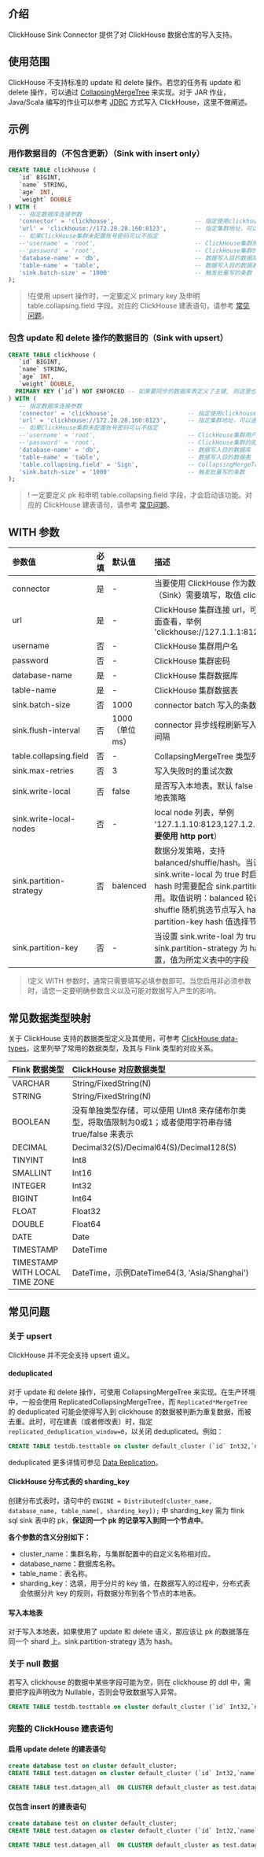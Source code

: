 ## 介绍
ClickHouse Sink Connector 提供了对 ClickHouse 数据仓库的写入支持。

## 使用范围
ClickHouse 不支持标准的 update 和 delete 操作。若您的任务有 update 和 delete 操作，可以通过 [CollapsingMergeTree](https://clickhouse.tech/docs/en/engines/table-engines/mergetree-family/collapsingmergetree/) 来实现。对于 JAR 作业，Java/Scala 编写的作业可以参考 [JDBC](https://cloud.tencent.com/document/product/849/48312) 方式写入 ClickHouse，这里不做阐述。

## 示例
### 用作数据目的（不包含更新）（Sink with insert only）

```SQL
CREATE TABLE clickhouse (
   `id` BIGINT,
   `name` STRING,
   `age` INT,
   `weight` DOUBLE
) WITH (
   -- 指定数据库连接参数
   'connector' = 'clickhouse',                       -- 指定使用clickhouse连接器
   'url' = 'clickhouse://172.28.28.160:8123',        -- 指定集群地址，可以通过ClickHouse集群界面查看
   -- 如果ClickHouse集群未配置账号密码可以不指定
   --'username' = 'root',                            -- ClickHouse集群用户名
   --'password' = 'root',                            -- ClickHouse集群的密码
   'database-name' = 'db',                           -- 数据写入目的数据库
   'table-name' = 'table',                           -- 数据写入目的数据表
   'sink.batch-size' = '1000'                        -- 触发批量写的条数
);
```

>!在使用 upsert 操作时，一定要定义 primary key 及申明 table.collapsing.field 字段。对应的 ClickHouse 建表语句，请参考 [常见问题](#ID)。

### 包含 update 和 delete 操作的数据目的（Sink with upsert）
```sql
CREATE TABLE clickhouse (
   `id` BIGINT,
   `name` STRING,
   `age` INT,
   `weight` DOUBLE,
  PRIMARY KEY (`id`) NOT ENFORCED -- 如果要同步的数据库表定义了主键, 则这里也需要定义
) WITH (
   -- 指定数据库连接参数
   'connector' = 'clickhouse',                     -- 指定使用clickhouse连接器
   'url' = 'clickhouse://172.28.28.160:8123',      -- 指定集群地址，可以通过ClickHouse集群界面查看
   -- 如果ClickHouse集群未配置账号密码可以不指定
   --'username' = 'root',                          -- ClickHouse集群用户名
   --'password' = 'root',                          -- ClickHouse集群的密码
   'database-name' = 'db',                         -- 数据写入目的数据库
   'table-name' = 'table',                         -- 数据写入目的数据表
   'table.collapsing.field' = 'Sign',              -- CollapsingMergeTree 类型列字段的名称
   'sink.batch-size' = '1000'                      -- 触发批量写的条数
);
```

>! 一定要定义 pk 和申明 table.collapsing.field 字段，才会启动该功能。对应的 ClickHouse 建表语句，请参考 [常见问题](#ID)。

##  WITH 参数

| 参数值                  | 必填 | 默认值           | 描述                                                         |
| :---------------------- | :--- | :--------------- | :----------------------------------------------------------- |
| connector               | 是   | -                | 当要使用 ClickHouse 作为数据目的（Sink）需要填写，取值 clickhouse |
| url                     | 是   | -                | ClickHouse 集群连接 url，可以通过集群界面查看，举例 'clickhouse://127.1.1.1:8123' |
| username                | 否   | -                | ClickHouse 集群用户名                                        |
| password                | 否   | -                | ClickHouse 集群密码                                          |
| database-name           | 是   | -                | ClickHouse 集群数据库                                        |
| table-name              | 是   | -                | ClickHouse 集群数据表                                        |
| sink.batch-size         | 否   | 1000             | connector batch 写入的条数                                   |
| sink.flush-interval     | 否   | 1000 （单位 ms） | connector 异步线程刷新写入 ClickHouse 间隔                   |
| table.collapsing.field  | 否   |   -               | CollapsingMergeTree 类型列字段的名称                         |
| sink.max-retries        | 否   | 3                | 写入失败时的重试次数                                         |
| sink.write-local        | 否   | false            | 是否写入本地表。默认 false 不开启写入本地表策略              |
| sink.write-local-nodes  | 否   | -                | local node 列表，举例 '127.1.1.10:8123,127.1.2.13:8123'（**需要使用 http port**） |
| sink.partition-strategy | 否   | balenced         | 数据分发策略，支持 balanced/shuffle/hash。当设置 sink.write-local 为 true 时启用。取值为 hash 时需要配合 sink.partition-key 使用。取值说明：balanced 轮询模式写入 shuffle 随机挑选节点写入 hash 根据 partition-key hash 值选择节点写入 |
| sink.partition-key      | 否   | -                | 当设置 sink.write-loal 为 true 且 sink.partition-strategy 为 hash 时需要设置，值为所定义表中的字段 |

>!定义 WITH 参数时，通常只需要填写必填参数即可。当您启用非必须参数时，请您一定要明确参数含义以及可能对数据写入产生的影响。

## 常见数据类型映射

关于 ClickHouse 支持的数据类型定义及其使用，可参考 [ClickHouse data-types](https://clickhouse.tech/docs/en/sql-reference/data-types/)，这里列举了常用的数据类型，及其与 Flink 类型的对应关系。

| Flink 数据类型                 | ClickHouse 对应数据类型                                      |
| :----------------------------- | :----------------------------------------------------------- |
| VARCHAR                        | String/FixedString(N)                                        |
| STRING                         | String/FixedString(N)                                        |
| BOOLEAN       | 没有单独类型存储，可以使用 UInt8 来存储布尔类型，将取值限制为0或1；或者使用字符串存储 true/false 来表示 |
| DECIMAL                        | Decimal32(S)/Decimal64(S)/Decimal128(S)                      |
| TINYINT                        | Int8                                                         |
| SMALLINT                       | Int16                                                        |
| INTEGER                        | Int32                                                        |
| BIGINT                         | Int64                                                        |
| FLOAT                          | Float32                                                      |
| DOUBLE                         | Float64                                                      |
| DATE                           | Date                                                         |
| TIMESTAMP                      | DateTime                                                     |
| TIMESTAMP WITH LOCAL TIME ZONE | DateTime，示例DateTime64(3, 'Asia/Shanghai')                 |

[](id:ID)
## 常见问题
### 关于 upsert
ClickHouse 并不完全支持 upsert 语义。

#### deduplicated 
对于 update 和 delete 操作，可使用 CollapsingMergeTree 来实现。在生产环境中，一般会使用 ReplicatedCollapsingMergeTree，而 `Replicated*MergeTree` 的 deduplicated 可能会使得写入到 clickhouse 的数据被判断为重复数据，而被去重。此时，可在建表（或者修改表）时，指定 `replicated_deduplication_window=0`，以关闭 deduplicated。例如：
```sql
CREATE TABLE testdb.testtable on cluster default_cluster (`id` Int32,`name` Nullable(String),`age` Nullable(Int32),`weight` Nullable(Float64),`Sign` Int8) ENGINE = ReplicatedCollapsingMergeTree('/clickhouse/tables/{layer}-{shard}/testdb/testtable', '{replica}', Sign) ORDER BY id SETTINGS  replicated_deduplication_window = 0;
```

deduplicated 更多详情可参见 [Data Replication](https://clickhouse.tech/docs/en/engines/table-engines/mergetree-family/replication/)。

#### ClickHouse 分布式表的 sharding_key
创建分布式表时，语句中的 `ENGINE = Distributed(cluster_name, database_name, table_name[, sharding_key]);` 中 sharding_key 需为 flink sql sink 表中的 pk，**保证同一个 pk 的记录写入到同一个节点中**。

**各个参数的含义分别如下：**
- cluster_name：集群名称，与集群配置中的自定义名称相对应。
- database_name：数据库名称。
- table_name：表名称。
- sharding_key：选填，用于分片的 key 值，在数据写入的过程中，分布式表会依据分片 key 的规则，将数据分布到各个节点的本地表。

#### 写入本地表
对于写入本地表，如果使用了 update 和 delete 语义，那应该让 pk 的数据落在同一个 shard 上。sink.partition-strategy 选为 hash。

### 关于 null 数据
若写入 clickhouse 的数据中某些字段可能为空，则在 clickhouse 的 ddl 中，需要把字段声明改为 Nullable，否则会导致数据写入异常。
```sql
CREATE TABLE testdb.testtable on cluster default_cluster (`id` Int32,`name` Nullable(String),`age` Nullable(Int32),`weight` Nullable(Float64),`Sign` Int8) ENGINE = ReplicatedCollapsingMergeTree('/clickhouse/tables/{layer}-{shard}/testdb/testtable', '{replica}', Sign) ORDER BY id ;
```

### 完整的 ClickHouse 建表语句
#### 启用 update delete 的建表语句

```sql
create database test on cluster default_cluster;
CREATE TABLE test.datagen on cluster default_cluster (`id` Int32,`name` Nullable(String),`age` Nullable(Int32),`weight` Nullable(Float64),`Sign` Int8) ENGINE = ReplicatedCollapsingMergeTree('/clickhouse/tables/{layer}-{shard}/test/datagen', '{replica}', Sign) ORDER BY id SETTINGS  replicated_deduplication_window = 0;

CREATE TABLE test.datagen_all  ON CLUSTER default_cluster as test.datagen ENGINE = Distributed(default_cluster, test, datagen, id);
```

#### 仅包含 insert 的建表语句

```sql
create database test on cluster default_cluster;
CREATE TABLE test.datagen on cluster default_cluster (`id` Int32,`name` Nullable(String),`age` Nullable(Int32),`weight` Nullable(Float64) ) ENGINE = ReplicatedMergeTree('/clickhouse/tables/{layer}-{shard}/test/datagen', '{replica}') ORDER BY id SETTINGS  replicated_deduplication_window = 0;

CREATE TABLE test.datagen_all  ON CLUSTER default_cluster as test.datagen ENGINE = Distributed(default_cluster, test, datagen, id);
```

